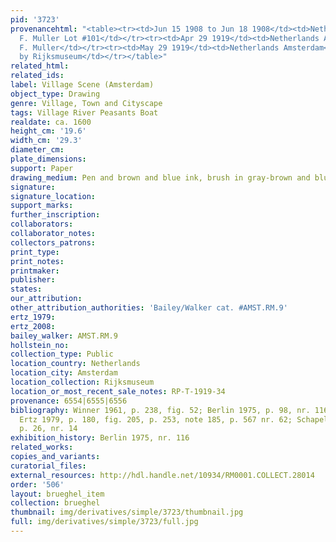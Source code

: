 ```yaml
---
pid: '3723'
provenancehtml: "<table><tr><td>Jun 15 1908 to Jun 18 1908</td><td>Netherlands Amsterdam</td><td>Sale
  F. Muller Lot #101</td></tr><tr><td>Apr 29 1919</td><td>Netherlands Amsterdam</td><td>Sale
  F. Muller</td></tr><tr><td>May 29 1919</td><td>Netherlands Amsterdam</td><td>Purchased
  by Rijksmuseum</td></tr></table>"
related_html:
related_ids:
label: Village Scene (Amsterdam)
object_type: Drawing
genre: Village, Town and Cityscape
tags: Village River Peasants Boat
realdate: ca. 1600
height_cm: '19.6'
width_cm: '29.3'
diameter_cm:
plate_dimensions:
support: Paper
drawing_medium: Pen and brown and blue ink, brush in gray-brown and blue
signature:
signature_location:
support_marks:
further_inscription:
collaborators:
collaborator_notes:
collectors_patrons:
print_type:
print_notes:
printmaker:
publisher:
states:
our_attribution:
other_attribution_authorities: 'Bailey/Walker cat. #AMST.RM.9'
ertz_1979:
ertz_2008:
bailey_walker: AMST.RM.9
hollstein_no:
collection_type: Public
location_country: Netherlands
location_city: Amsterdam
location_collection: Rijksmuseum
location_or_most_recent_sale_notes: RP-T-1919-34
provenance: 6554|6555|6556
bibliography: Winner 1961, p. 238, fig. 52; Berlin 1975, p. 98, nr. 116, pl. 221;
  Ertz 1979, p. 180, fig. 205, p. 253, note 185, p. 567 nr. 62; Schapelhouman 1987,
  p. 26, nr. 14
exhibition_history: Berlin 1975, nr. 116
related_works:
copies_and_variants:
curatorial_files:
external_resources: http://hdl.handle.net/10934/RM0001.COLLECT.28014
order: '506'
layout: brueghel_item
collection: brueghel
thumbnail: img/derivatives/simple/3723/thumbnail.jpg
full: img/derivatives/simple/3723/full.jpg
---
```

